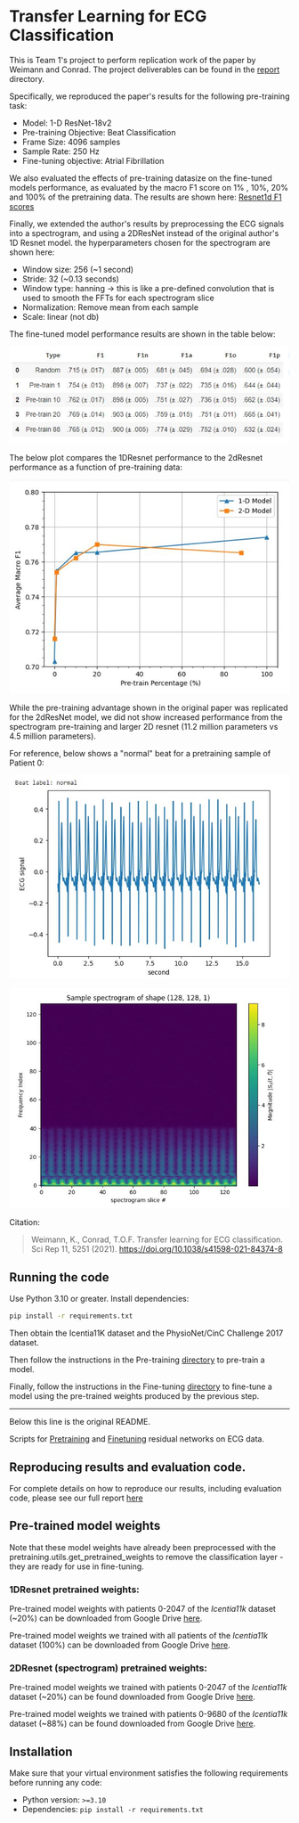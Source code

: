 # Transfer Learning for ECG Classification
This is Team 1's project to perform replication work of the paper by Weimann and Conrad. The project deliverables can be found in the [report](report) directory.

Specifically, we reproduced the paper's results for the following pre-training task:
- Model: 1-D ResNet-18v2
- Pre-training Objective: Beat Classification
- Frame Size: 4096 samples
- Sample Rate: 250 Hz
- Fine-tuning objective: Atrial Fibrillation

We also evaluated the effects of pre-training datasize on the fine-tuned models performance, as evaluated by the macro F1 score on 1% , 10%, 20% and 100% of the pretraining data. The results are shown here:
[Resnet1d F1 scores](report/images/1dResNetF1Scores.JPG)


Finally, we extended the author's results by preprocessing the ECG signals into a spectrogram, and using a 2DResNet instead of the original author's 1D Resnet model. the hyperparameters chosen for the spectrogram are shown here:
- Window size: 256 (~1 second)
- Stride: 32 (~0.13 seconds)
- Window type: hanning -> this is like a pre-defined convolution that is used to smooth the FFTs for each spectrogram slice
- Normalization: Remove mean from each sample
- Scale: linear (not db)

The fine-tuned model performance results are shown in the table below:

![Resnet2d F1 Scores](report/images/2dResNetF1Scores.JPG)


The below plot compares the 1DResnet performance to the 2dResnet performance as a function of pre-training data:

![Comparing 1d and 2d Results vs pretraining size](report/images/F1vsPretrainingSizeComparison.JPG)

While the pre-training advantage shown in the original paper was replicated for the 2dResNet model, we did not show increased performance from the spectrogram pre-training and larger 2D resnet (11.2 million parameters vs 4.5 million parameters).


For reference, below shows a "normal" beat for a pretraining sample of Patient 0:

![time domain](report/images/timedomain_normal_pretrain_sample.JPG)


![spectrogram](report/images/spectrogram_normal_pretrain_sample.JPG)




Citation:

> Weimann, K., Conrad, T.O.F. Transfer learning for ECG classification. Sci Rep 11, 5251 (2021). https://doi.org/10.1038/s41598-021-84374-8

## Running the code

Use Python 3.10 or greater. Install dependencies:

```bash
pip install -r requirements.txt
```

Then obtain the Icentia11K dataset and the PhysioNet/CinC Challenge 2017 dataset.

Then follow the instructions in the Pre-training [directory](pretraining) to pre-train a model.

Finally, follow the instructions in the Fine-tuning [directory](finetuning) to fine-tune a model using the pre-trained weights produced by the previous step.

---

Below this line is the original README.

Scripts for [Pretraining](pretraining) and [Finetuning](finetuning) residual networks on ECG data.

## Reproducing results and evaluation code. 
For complete details on how to reproduce our results, including evaluation code, please see our full report [here](report/DL4H_Team_1.ipynb)

## Pre-trained model weights
Note that these model weights have already been preprocessed with the pretraining.utils.get_pretrained_weights to remove the classification layer - they are ready for use in fine-tuning. 

### 1DResnet pretrained weights:
Pre-trained model weights with patients 0-2047 of the _Icentia11k_ dataset (~20%) can be downloaded from Google Drive [here](https://drive.google.com/file/d/1-9hQzriOv6y6DUu_ND23lwqGo6zv78yv/view?usp=sharing).

Pre-trained model weights we trained with all patients of the _Icentia11k_ dataset (100%) can be downloaded from Google Drive [here](https://drive.google.com/file/d/1-I6J8AEJaWiNI88LGQ5tjLOVMd-qbxdu/view?usp=sharing).

### 2DResnet (spectrogram) pretrained weights:
Pre-trained model weights we trained with patients 0-2047 of the _Icentia11k_ dataset (~20%) can be found downloaded from Google Drive [here](https://drive.google.com/file/d/1-2rY0cxoLG1xK-L7RNKNwX0fDDtpT5oo/view?usp=sharing).


Pre-trained model weights we trained with patients 0-9680 of the _Icentia11k_ dataset (~88%) can be found downloaded from Google Drive [here](https://drive.google.com/file/d/13Lv9ZLW2s9-ABLBIMRiK6NULWoQJ6_7j/view?usp=drive_link).


## Installation

Make sure that your virtual environment satisfies the following requirements before running any code:

* Python version: `>=3.10`
* Dependencies: `pip install -r requirements.txt`
